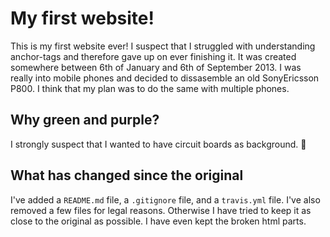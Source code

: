 # My first website!

This is my first website ever! I suspect that I struggled with understanding anchor-tags and therefore gave up on ever finishing it. It was created somewhere between 6th of January and 6th of September 2013. I was really into mobile phones and decided to dissasemble an old SonyEricsson P800. I think that my plan was to do the same with multiple phones.

## Why green and purple?

I strongly suspect that I wanted to have circuit boards as background. 🤦

## What has changed since the original

I've added a `README.md` file, a `.gitignore` file, and a `travis.yml` file. I've also removed a few files for legal reasons. Otherwise I have tried to keep it as close to the original as possible. I have even kept the broken html parts.
